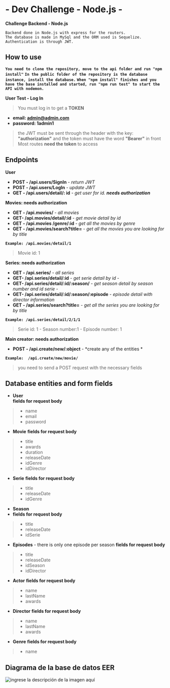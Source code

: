 # - Dev Challenge - Node.js -

 

**Challenge Backend - Node.js**

    Backend done in Node.js with express for the routers. 
    The database is made in MySql and the ORM used is Sequelize.
    Authentication is through JWT.


## How to use
  
**`You need to clone the repository, move to the api folder and run "npm install"`**
**`In the public folder of the repository is the database instance, install the database.`**
**`When "npm install" finishes and you have the base installed and started, run "npm run test" to start the API with nodemon.`**





**User Test - Log In**

>    You must log in to get a **TOKEN**
- **email: admin@admin.com** 
- **password: 1admin1** 
> the JWT must be sent through the header with the key: **"authorization"**
> and the token must have the word **"Bearer"** in front
> Most routes **need the token** to access 

## Endpoints

**User**

- **POST - /api.users/SignIn**  - *return JWT* 
- **POST - /api.users/LogIn** - *update JWT*
- **GET - /api.users/detail/: id** - *get user for id. **needs authorization***

**Movies:  needs authorization**
- **GET - /api.movies/** - *all movies* 
- **GET- /api.movies/detail/:id** - *get movie detail by id* 
- **GET - /api.movies /genre/:id** - *get all the movies by genre* 
-  **GET - /api.movies/search?title=** - *get all the movies you are looking for by title* 

**`Example: /api.movies/detail/1`** 
> Movie id: 1


**Series:  needs authorization**
- **GET - /api.series/**  - *all series* 
- **GET- /api.series/detail/:id** - *get serie detail by id* - 
- **GET- /api.series/detail/:id/:season/** -  *get season detail by season number and id serie* - 
- **GET- /api.series/detail/:id/:season/:episode** - *episode detail with director information*
- **GET - /api.series/search?title=** - *get all the series you are looking for by title*

**`Example: /api.series/detail/2/1/1`** 
> Serie id: 1 -  Season number:1 -  Episode number: 1

**Main creator:  needs authorization**
- **POST - /api.create/new/:object** - *create any of the entities *

 **`Example:  /api.create/new/movie/`**
 >  you need to send a POST request with the necessary fields 


## Database entities and form fields

- **User**  
**fields for request body**

>    - name
>    - email 
>    - password
>    
 - **Movie** 
 **fields for request body**

>    - title
>    - awards
>    - duration
>    - releaseDate 
>    - idGenre
>    - idDirector

 - **Serie** 
 **fields for request body**

>    - title
>    - releaseDate 
>    - idGenre

 - **Season** 
 - **fields for request body**

>    - title
>    - releaseDate 
>    - idSerie

 - **Episodes** - there is only one episode per season
 **fields for request body**

>    - title
>    - releaseDate 
>    - idSeason
>    - idDirector

 - **Actor** 
 **fields for request body**

>    - name
>    - lastName
>    - awards

 -  **Director**
 **fields for request body**

>    - name
>    - lastName
>    - awards

  -  **Genre**
 **fields for request body**

>    - name




## Diagrama de la base de datos EER

![ingrese la descripción de la imagen aquí](https://i.imgur.com/MhFOzBY.png)

  